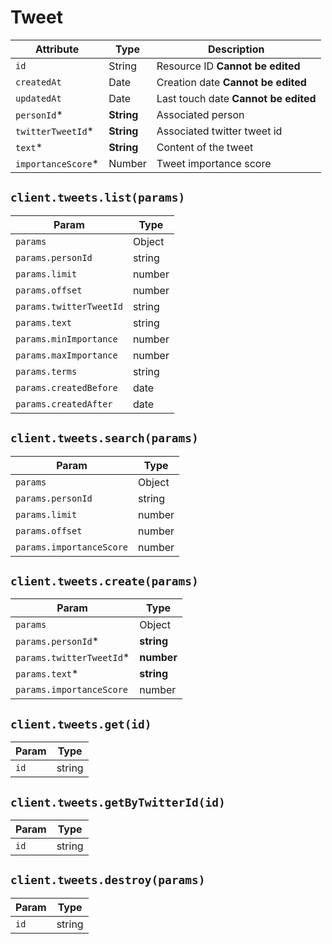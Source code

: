 # Tweet

| Attribute | Type | Description |
| --------- | ---- | ----------- |
| `id`              | String     | Resource ID **Cannot be edited** |
| `createdAt`       | Date       | Creation date **Cannot be edited** |
| `updatedAt`       | Date       | Last touch date **Cannot be edited** |
| `personId`*       | **String** | Associated person |
| `twitterTweetId`* | **String** | Associated twitter tweet id |
| `text`*           | **String** | Content of the tweet |
| `importanceScore`*| Number     | Tweet importance score |

## `client.tweets.list(params)`

| Param | Type |
|-------|------|
| `params`                   | Object |
| `params.personId`          | string |
| `params.limit`             | number |
| `params.offset`            | number |
| `params.twitterTweetId`    | string |
| `params.text`              | string |
| `params.minImportance`   | number |
| `params.maxImportance`   | number |
| `params.terms`             | string |
| `params.createdBefore`     | date |
| `params.createdAfter`      | date |

## `client.tweets.search(params)`

| Param | Type |
|-------|------|
| `params`           | Object |
| `params.personId`  | string |
| `params.limit`     | number |
| `params.offset`    | number |
| `params.importanceScore`   | number |

## `client.tweets.create(params)`

| Param | Type |
|-------|------|
| `params`            | Object |
| `params.personId`*  | **string** |
| `params.twitterTweetId`* | **number** |
| `params.text`*      | **string** |
| `params.importanceScore`| number |

## `client.tweets.get(id)`

| Param | Type |
|-------|------|
| `id` | string |

## `client.tweets.getByTwitterId(id)`

| Param | Type |
|-------|------|
| `id` | string |


## `client.tweets.destroy(params)`

| Param | Type |
|-------|------|
| `id` | string |
